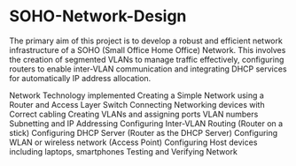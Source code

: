 # SOHO-Network-Design
The primary aim of this project is to develop a robust and efficient network infrastructure of a SOHO (Small Office Home Office) Network. This involves the creation of segmented VLANs to manage traffic effectively, configuring routers to enable inter-VLAN communication and integrating DHCP services for automatically IP address allocation.

Network Technology implemented
Creating a Simple Network using a Router and Access Layer Switch
Connecting Networking devices with Correct cabling
Creating VLANs and assigning ports VLAN numbers
Subnetting and IP Addressing
Configuring Inter-VLAN  Routing (Router on a stick)
Configuring DHCP Server (Router as the DHCP Server)
Configuring WLAN or wireless network (Access Point)
Configuring Host devices including laptops, smartphones
Testing and Verifying Network
